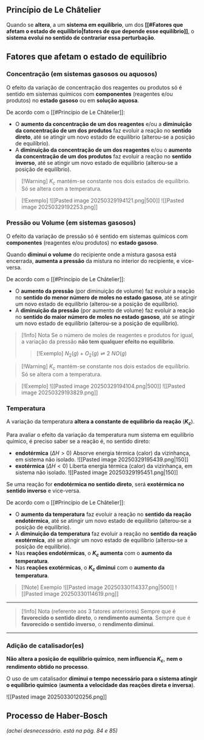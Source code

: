## Princípio de Le Châtelier
Quando se **altera**, a um **sistema em equilíbrio**, um dos **[[#Fatores que afetam o estado de equilíbrio|fatores de que depende esse equilíbrio]]**, o **sistema evolui no sentido de contrariar essa perturbação**.
## Fatores que afetam o estado de equilíbrio

### Concentração (em sistemas gasosos ou aquosos)
O efeito da variação de concentração dos reagentes ou produtos só é sentido em sistemas químicos com **componentes** (reagentes e/ou produtos) no **estado gasoso** ou em **solução aquosa**.

De acordo com o [[#Princípio de Le Châtelier]]:
- O **aumento da concentração de um dos reagentes** e/ou a **diminuição da concentração de um dos produtos** faz evoluir a reação no **sentido direto**, até se atingir um novo estado de equilíbrio (alterou-se a posição de equilíbrio).
- A **diminuição da concentração de um dos reagentes** e/ou o **aumento da concentração de um dos produtos** faz evoluir a reação no **sentido inverso**, até se atingir um novo estado de equilíbrio (alterou-se a posição de equilíbrio).

>[!Warning] $K_c$ mantém-se constante nos dois estados de equilíbrio. Só se altera com a temperatura.

>[!Exemplo]
>![[Pasted image 20250329194121.png|500]]
>![[Pasted image 20250329192253.png]]
### Pressão ou Volume (em sistemas gasosos)
O efeito da variação de pressão só é sentido em sistemas químicos com **componentes** (reagentes e/ou produtos) no **estado gasoso**.

Quando **diminui o volume** do recipiente onde a mistura gasosa está encerrada, **aumenta a pressão** da mistura no interior do recipiente, e vice-versa.

De acordo com o [[#Princípio de Le Châtelier]]:
- O **aumento da pressão** (por diminuição de volume) faz evoluir a reação no **sentido do menor número de moles no estado gasoso**, até se atingir um novo estado de equilíbrio (alterou-se a posição de equilíbrio).
- A **diminuição da pressão** (por aumento de volume) faz evoluir a reação no **sentido do maior número de moles no estado gasoso**, até se atingir um novo estado de equilíbrio (alterou-se a posição de equilíbrio).

>[!Info] Nota
>Se o número de moles de reagentes e produtos for igual, a variação da pressão **não tem qualquer efeito no equilíbrio**.
>>[!Exemplo]
>>$N_2(g)+O_2(g) \rightleftharpoons 2\ NO(g)$

>[!Warning] $K_c$ mantém-se constante nos dois estados de equilíbrio. Só se altera com a temperatura.

>[!Exemplo]
>![[Pasted image 20250329194104.png|500]]
>![[Pasted image 20250329193829.png]]
### Temperatura
A variação da temperatura **altera a constante de equilíbrio da reação** (**$K_c$**).

Para avaliar o efeito da variação da temperatura num sistema em equilíbrio químico, é preciso saber se a reação é, no sentido direto:
- **endotérmica** ($\Delta H >0$)
  Absorve energia térmica (calor) da vizinhança, em sistema não isolado.
  ![[Pasted image 20250329195439.png|150]]
- **exotérmica** ($\Delta H < 0$)
  Liberta energia térmica (calor) da vizinhança, em sistema não isolado.
  ![[Pasted image 20250329195451.png|150]]

Se uma reação for **endotérmica no sentido direto**, será **exotérmica no sentido inverso** e vice-versa.

De acordo com o [[#Princípio de Le Châtelier]]:
- O **aumento da temperatura** faz evoluir a reação no **sentido da reação endotérmica**, até se atingir um novo estado de equilíbrio (alterou-se a posição de equilíbrio).
- A **diminuição da temperatura** faz evoluir a reação no **sentido da reação exotérmica**, até se atingir um novo estado de equilíbrio (alterou-se a posição de equilíbrio).
- Nas **reações endotérmicas**, o **$K_c$ aumenta** com o **aumento da temperatura**.
- Nas **reações exotérmicas**, o **$K_c$ diminui** com o **aumento da temperatura**.

>[!Note] Exemplo
>![[Pasted image 20250330114337.png|500]]
>![[Pasted image 20250330114619.png]]

---
>[!Info] Nota (referente aos 3 fatores anteriores)
>Sempre que é **favorecido o sentido direto**, o **rendimento aumenta**.
>Sempre que é **favorecido o sentido inverso**, o **rendimento diminui**.

---
### Adição de catalisador(es)
**Não altera a posição de equilíbrio químico**, **nem influencia $K_c$**, **nem o rendimento obtido no processo**.

O uso de um catalisador **diminui o tempo necessário para o sistema atingir o equilíbrio químico** (**aumenta a velocidade das reações direta e inversa**).

![[Pasted image 20250330120256.png]]

## Processo de Haber-Bosch
*(achei desnecessário. está na pág. 84 e 85)*